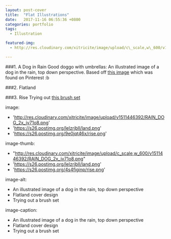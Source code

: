 ```yaml
---
layout: post-cover
title:  "Flat Illustrations"
date:   2017-11-16 06:55:36 +0800
categories: portfolio
tags:
  - Illustration

featured-img:
  - http://res.cloudinary.com/xitricite/image/upload/c\_scale,w\_600/v1511446392/RAIN\_DOG\_2x_jv71o8.png

---
```


###1. A Dog in Rain
Good doggo with umbrellas: An illustrated image of a dog in the rain, top down perspective. Based off [this image](http://azertip.tumblr.com/post/137062165886/jacobgerms-happy-2016-everyone-stay-warm-out) which was found on Pinterest :b

###2. Flatland

###3. Rise
Trying out [this brush set](https://blog.spoongraphics.co.uk/freebies/8-free-stipple-shading-brushes-for-adobe-illustrator)


image:
  - 'http://res.cloudinary.com/xitricite/image/upload/v1511446392/RAIN_DOG_2x_jv71o8.png'
  - 'https://s26.postimg.org/lelzrjbll/land.png'
  - 'https://s26.postimg.org/9e0jqt46x/rise.png'

image-thumb:
  - "http://res.cloudinary.com/xitricite/image/upload/c_scale,w_600/v1511446392/RAIN_DOG_2x_jv71o8.png"
  - 'https://s26.postimg.org/lelzrjbll/land.png'
  - 'https://s26.postimg.org/4s4figinp/rise.png'

image-alt:
  - An illustrated image of a dog in the rain, top down perspective
  - Flatland cover design
  - Trying out a brush set

image-caption:
  - An illustrated image of a dog in the rain, top down perspective
  - Flatland cover design
  - Trying out a brush set
